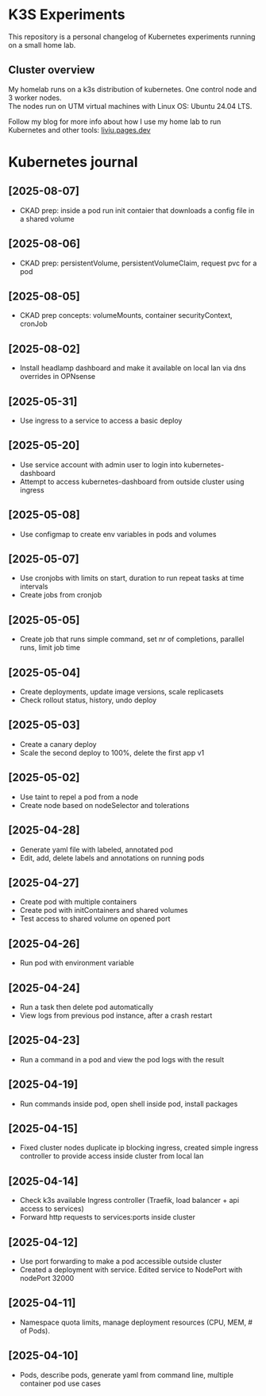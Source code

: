 # K3S Experiments
This repository is a personal changelog of Kubernetes experiments running on a small home lab.

## Cluster overview
My homelab runs on a k3s distribution of kubernetes. One control node and 3 worker nodes.  
The nodes run on UTM virtual machines with Linux OS: Ubuntu 24.04 LTS. 
 
Follow my blog for more info about how I use my home lab to run Kubernetes and other tools:
[liviu.pages.dev](https://liviu.pages.dev/)

# Kubernetes journal
## [2025-08-07]
  - CKAD prep: inside a pod run init contaier that downloads a config file in a shared volume
## [2025-08-06]
  - CKAD prep: persistentVolume, persistentVolumeClaim, request pvc for a pod 
## [2025-08-05]
  - CKAD prep concepts: volumeMounts, container securityContext, cronJob
## [2025-08-02]
  - Install headlamp dashboard and make it available on local lan via dns overrides in OPNsense
## [2025-05-31]
  - Use ingress to a service to access a basic deploy
## [2025-05-20]
  - Use service account with admin user to login into kubernetes-dashboard
  - Attempt to access kubernetes-dashboard from outside cluster using ingress
## [2025-05-08]
  - Use configmap to create env variables in pods and volumes
## [2025-05-07]
  - Use cronjobs with limits on start, duration to run repeat tasks at time intervals
  - Create jobs from cronjob
## [2025-05-05]
  - Create job that runs simple command, set nr of completions, parallel runs, limit job time
## [2025-05-04]
  - Create deployments, update image versions, scale replicasets
  - Check rollout status, history, undo deploy
## [2025-05-03]
  - Create a canary deploy
  - Scale the second deploy to 100%, delete the first app v1
## [2025-05-02]
  - Use taint to repel a pod from a node
  - Create node based on nodeSelector and tolerations
## [2025-04-28]
  - Generate yaml file with labeled, annotated pod
  - Edit, add, delete labels and annotations on running pods
## [2025-04-27]
  - Create pod with multiple containers
  - Create pod with initContainers and shared volumes
  - Test access to shared volume on opened port
## [2025-04-26]
  - Run pod with environment variable
## [2025-04-24]
  - Run a task then delete pod automatically
  - View logs from previous pod instance, after a crash restart
## [2025-04-23]
  - Run a command in a pod and view the pod logs with the result
## [2025-04-19]
  - Run commands inside pod, open shell inside pod, install packages
## [2025-04-15]
  - Fixed cluster nodes duplicate ip blocking ingress, created simple ingress controller to provide access inside cluster from local lan
## [2025-04-14]
  - Check k3s available Ingress controller (Traefik, load balancer + api access to services)
  - Forward http requests to services:ports inside cluster
## [2025-04-12]
  - Use port forwarding to make a pod accessible outside cluster
  - Created a deployment with service. Edited service to NodePort with nodePort 32000
## [2025-04-11]
  - Namespace quota limits, manage deployment resources (CPU, MEM, # of Pods). 
## [2025-04-10]
  - Pods, describe pods, generate yaml from command line, multiple container pod use cases

